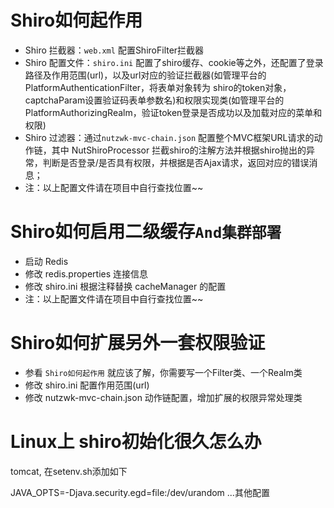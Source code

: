 
# Shiro如何起作用

* Shiro 拦截器：`web.xml` 配置ShiroFilter拦截器
* Shiro 配置文件：`shiro.ini` 配置了shiro缓存、cookie等之外，还配置了登录路径及作用范围(url)，以及url对应的验证拦截器(如管理平台的PlatformAuthenticationFilter，将表单对象转为 shiro的token对象，captchaParam设置验证码表单参数名)和权限实现类(如管理平台的 PlatformAuthorizingRealm，验证token登录是否成功以及加载对应的菜单和权限)
* Shiro 过滤器：通过`nutzwk-mvc-chain.json` 配置整个MVC框架URL请求的动作链，其中 NutShiroProcessor 拦截shiro的注解方法并根据shiro抛出的异常，判断是否登录/是否具有权限，并根据是否Ajax请求，返回对应的错误消息；
* 注：以上配置文件请在项目中自行查找位置~~

# Shiro如何启用二级缓存`And集群部署`

* 启动 Redis
* 修改 redis.properties 连接信息
* 修改 shiro.ini 根据注释替换 cacheManager 的配置
* 注：以上配置文件请在项目中自行查找位置~~

# Shiro如何扩展另外一套权限验证

* 参看 `Shiro如何起作用` 就应该了解，你需要写一个Filter类、一个Realm类
* 修改 shiro.ini 配置作用范围(url)
* 修改 nutzwk-mvc-chain.json 动作链配置，增加扩展的权限异常处理类

# Linux上 shiro初始化很久怎么办

tomcat, 在setenv.sh添加如下

JAVA_OPTS=-Djava.security.egd=file:/dev/urandom ...其他配置
